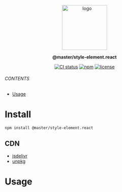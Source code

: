 <br><br>
<p align="center">
    <img src="https://raw.githubusercontent.com/master-co/package/document/images/logo-and-text.svg" alt="logo" width="142">
</p>
<p align="center">
    <b><!-- name -->@master/style-element.react<!----></b>
</p>
<p align="center"><!-- package.description --><!----></p>
<p align="center">
<!-- badges.map((badge) => `<a href="${badge.href}"><img src="${badge.src}" alt="${badge.alt}"></a>`).join('&nbsp;')--><a href="https://circleci.com/gh/master-co/workflows/@master/style-element.react/tree/main"><img src="https://img.shields.io/circleci/build/github/master-co/@master/style-element.react/main.svg?logo=circleci&logoColor=fff&label=CircleCI" alt="CI status"></a>&nbsp;<a href="https://www.npmjs.com/@master/style-element.react"><img src="https://img.shields.io/npm/v/@master/style-element.react.svg?logo=npm&logoColor=fff&label=NPM&color=limegreen" alt="npm"></a>&nbsp;<a href="https://github.com/master-co/@master/style-element.react/blob/main/LICENSE"><img src="https://img.shields.io/github/license/master-co/@master/style-element.react" alt="license"></a><!---->
</p>

###### CONTENTS
- [Usage](#usage)

# Install
```sh
npm install @master/style-element.react
```
## CDN
<!-- cdns.map((cdn) => `\n- [${cdn.name}](${cdn.href})`).join('') -->
- [jsdelivr](https://www.jsdelivr.com/package/npm/@master/style-element.react)
- [unpkg](https://unpkg.com/@master/style-element.react)<!---->

# Usage